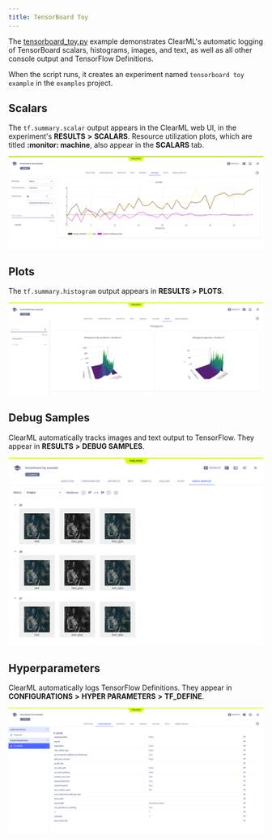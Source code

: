 ```yaml
---
title: TensorBoard Toy
---
```


The [tensorboard_toy.py](https://github.com/allegroai/clearml/blob/master/examples/frameworks/tensorflow/tensorboard_toy.py) 
example demonstrates ClearML's automatic logging of TensorBoard scalars, histograms, images, and text, as well as 
all other console output and TensorFlow Definitions. 

When the script runs, it creates an experiment named `tensorboard toy example` in the `examples` 
project.

## Scalars

The `tf.summary.scalar` output appears in the ClearML web UI, in the experiment's **RESULTS** **>** 
**SCALARS**. Resource utilization plots, which are titled **:monitor: machine**, also appear in the **SCALARS** tab.

![image](../../../img/examples_tensorboard_toy_03.png)

## Plots

The `tf.summary.histogram` output appears in **RESULTS** **>** **PLOTS**.

![image](../../../img/examples_tensorboard_toy_04.png)

## Debug Samples

ClearML automatically tracks images and text output to TensorFlow. They appear in **RESULTS** **>** **DEBUG SAMPLES**.

![image](../../../img/examples_tensorboard_toy_05.png)

## Hyperparameters

ClearML automatically logs TensorFlow Definitions. They appear in **CONFIGURATIONS** **>** **HYPER PARAMETERS** **>** 
**TF_DEFINE**.

![image](../../../img/examples_tensorboard_toy_01.png)


